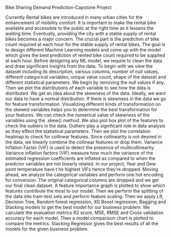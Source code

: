 Bike Sharing Demand Prediction-Capstone Project

Currently Rental bikes are introduced in many urban cities for the enhancement of mobility comfort. It is important to make the rental bike available and accessible to the public at the right time as it lessens the waiting time. Eventually, providing the city with a stable supply of rental bikes becomes a major concern. The crucial part is the prediction of bike count required at each hour for the stable supply of rental bikes. The goal is to design different Machine Learning models and come up with the model which gives the best prediction of rented bike count required to be supplied at each hour. Before designing any ML model, we require to clean the data and draw significant insights from the data. To begin with we view the dataset including its description, various columns, number of null values, different categorical variables, unique value count, shape of the dataset and different statistical parameters. We begin by removing the null values if any. Then we plot the distributions of each variable to see how the data is distributed. We get an idea about the skewness of the data. Ideally, we want our data to have a normal distribution. If there is skewness in the data we go for feature transformation. Visualizing different kinds of transformation on the skewed variables helps you to determine the best transformation for your features. We can check the numerical value of skewness of the variables using the .skew() method. We also plot box plot of the features to check the outliers in the data. Outliers play a significant role in data analysis as they effect the statistical parameters. Then we plot the correlation heatmap to check for collinear features. Since collinearity is not desired in the data, we linearly combine the collinear features or drop them. Variance Inflation Factor (VIF) is used to detect the presence of multicollinearity. Variance inflation factors (VIF) measure how much the variance of the estimated regression coefficients are inflated as compared to when the predictor variables are not linearly related. In our project, Year and Dew point temperature have t he highest VIFs hence they’re dropped. Moving ahead, we analyze the categorical variables and perform one hot encoding for conversion. The original categorical columns are dropped and we get our final clean dataset. A feature importance graph is plotted to show which features contribute the most to our model. Then we perform the splitting of the data into train-test sets and perform feature scaling. Then we apply LR, Decision Tree, Random forest regression, XG Boost regression, Bagging and Stacking models to get the best model for our business problem. We calculate the evaluation metrics R2 score, MSE, RMSE and Cross validation accuracy for each model. Then a model comparison chart is plotted to compare the metrics. Stacking Regressor gives the best results of all the models for the given business problem.
